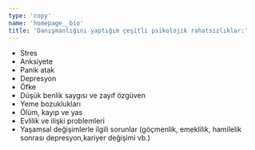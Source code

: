 ```yaml
---
type: 'copy'
name: 'homepage__bio'
title: 'Danışmanlığını yaptığım çeşitli psikolojik rahatsızlıklar:'
---
```


- Stres
- Anksiyete
- Panik atak
- Depresyon
- Öfke
- Düşük benlik saygısı ve zayıf özgüven
- Yeme bozuklukları
- Ölüm, kayıp ve yas
- Evlilik ve ilişki problemleri
- Yaşamsal değişimlerle ilgili sorunlar (göçmenlik, emeklilik, hamilelik sonrası depresyon,kariyer değişimi vb.)

